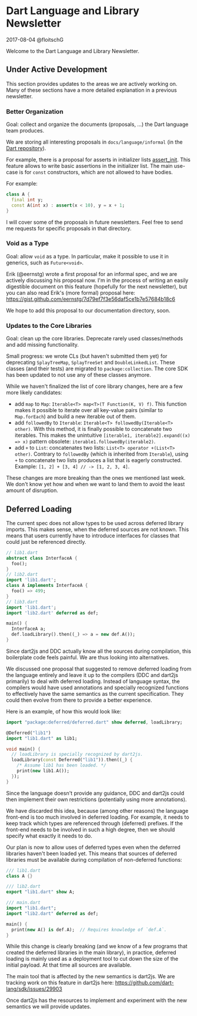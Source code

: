 # Dart Language and Library Newsletter
2017-08-04
@floitschG

Welcome to the Dart Language and Library Newsletter.

## Under Active Development
This section provides updates to the areas we are actively working on. Many of these sections have a more detailed explanation in a previous newsletter.

### Better Organization
Goal: collect and organize the documents (proposals, ...) the Dart language team produces.

We are storing all interesting proposals in `docs/language/informal` (in the [Dart repository](http://github.com/dart-lang/sdk)).

For example, there is a proposal for asserts in initializer lists [assert_init]. This feature allows to write basic assertions in the initializer list. The main use-case is for `const` constructors, which are not allowed to have bodies.

For example:
``` dart
class A {
  final int y;
  const A(int x) : assert(x < 10), y = x + 1;
}
```

I will cover some of the proposals in future newsletters. Feel free to send me requests for specific proposals in that directory.

[assert_init]: https://github.com/dart-lang/sdk/blob/master/docs/language/informal/assert-in-initializer-list.md

### Void as a Type
Goal: allow `void` as a type. In particular, make it possible to use it in generics, such as `Future<void>`.

Erik (@eernstg) wrote a first proposal for an informal spec, and we are actively discussing his proposal now. I'm in the process of writing an easily digestible document on this feature (hopefully for the next newsletter), but you can also read Erik's (more formal) proposal here:
https://gist.github.com/eernstg/7d79ef7f3e56daf5ce1b7e57684b18c6

We hope to add this proposal to our documentation directory, soon.

### Updates to the Core Libraries
Goal: clean up the core libraries. Deprecate rarely used classes/methods and add missing functionality.

Small progress: we wrote CLs (but haven't submitted them yet) for deprecating `SplayTreeMap`, `SplayTreeSet` and `DoubleLinkedList`. These classes (and their tests) are migrated to `package:collection`. The core SDK has been updated to not use any of these classes anymore.

While we haven't finalized the list of core library changes, here are a few more likely candidates:
* add `map` to `Map`: `Iterable<T> map<T>(T Function(K, V) f)`. This function makes it possible to iterate over all key-value pairs (similar to `Map.forEach`) and build a new iterable out of them.
* add `followedBy` to `Iterable`: `Iterable<T> followedBy(Iterable<T> other)`. With this method, it is finally possible to concatenate two iterables. This makes the unintuitive `[iterable1, iterable2].expand((x) => x)` pattern obsolete: `iterable1.followedBy(iterable2)`.
* add `+` to `List`: concatenates two lists: `List<T> operator +(List<T> other)`. Contrary to `followedBy` (which is inherited from `Iterable`), using `+` to concatenate two lists produces a list that is eagerly constructed. Example: `[1, 2] + [3, 4] // -> [1, 2, 3, 4]`.

These changes are more breaking than the ones we mentioned last week. We don't know yet how and when we want to land them to avoid the least amount of disruption.


## Deferred Loading
The current spec does not allow types to be used across deferred library imports. This makes sense, when the deferred sources are not known. This means that users currently have to introduce interfaces for classes that could just be referenced directly.

``` dart
// lib1.dart
abstract class InterfaceA {
  foo();
}
// lib2.dart
import 'lib1.dart';
class A implements InterfaceA {
  foo() => 499;
}
// lib3.dart
import 'lib1.dart';
import 'lib2.dart' deferred as def;

main() {
  InterfaceA a;
  def.loadLibrary().then((_) => a = new def.A());
}
```

Since dart2js and DDC actually know all the sources during compilation, this boilerplate code feels painful. We are thus looking into alternatives.

We discussed one proposal that suggested to remove deferred loading from the language entirely and leave it up to the compilers (DDC and dart2js primarily) to deal with deferred loading. Instead of language syntax, the compilers would have used annotations and specially recognized functions to effectively have the same semantics as the current specification. They could then evolve from there to provide a better experience.

Here is an example, of how this would look like:

``` dart
import "package:deferred/deferred.dart" show deferred, loadLibrary;

@Deferred("lib1")
import "lib1.dart" as lib1;

void main() {
  // loadLibrary is specially recognized by dart2js.
  loadLibrary(const Deferred("lib1")).then((_) {
    /* Assume lib1 has been loaded. */
    print(new lib1.A());
  });
}
```

Since the language doesn't provide any guidance, DDC and dart2js could then implement their own restrictions (potentially using more annotations).

We have discarded this idea, because (among other reasons) the language front-end is too much involved in deferred loading. For example, it needs to keep track which types are referenced through (deferred) prefixes. If the front-end needs to be involved in such a high degree, then we should specify what exactly it needs to do.

Our plan is now to allow uses of deferred types even when the deferred libraries haven't been loaded yet. This means that sources of deferred libraries must be available during compilation of non-deferred functions:

``` dart
/// lib1.dart
class A {}

/// lib2.dart
export "lib1.dart" show A;

/// main.dart
import "lib1.dart";
import "lib2.dart" deferred as def;

main() {
  print(new A() is def.A);  // Requires knowledge of `def.A`.
}
```

While this change is clearly breaking (and we know of a few programs that created the deferred libraries in the main library), in practice, deferred loading is mainly used as a deployment tool to cut down the size of the initial payload. At that time all sources are available.

The main tool that is affected by the new semantics is dart2js. We are tracking work on this feature in dart2js here: https://github.com/dart-lang/sdk/issues/29903

Once dart2js has the resources to implement and experiment with the new semantics we will provide updates.
